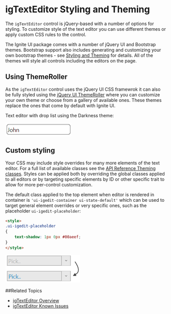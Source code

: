 ﻿<!--
|metadata|
{
    "fileName": "igtexteditor-styling-and-theming",
    "controlName": "igEditors",
    "tags": ["Editing","Styling","Theming"]
}
|metadata|
-->

# igTextEditor Styling and Theming

The `igTextEditor` control is jQuery-based with a number of options for styling. To customize style of the text editor you can use different themes or apply custom CSS rules to the control. 

The Ignite UI package comes with a number of jQuery UI and Bootstrap themes. Bootstrap support also includes generating and customizing your own bootstrap themes - see [Styling and Theming](Deployment-Guide-Styling-and-Theming.html) for details. All of the themes will style all controls including the editors on the page.




## Using ThemeRoller

As the `igTextEditor` control uses the jQuery UI CSS framewrok it can also be fully styled using the [jQuery UI ThemeRoller](http://jqueryui.com/themeroller/) where you can customize your own theme or choose from a gallery of available ones. These themes replace the ones that come by default with Ignite UI.

Text editor with drop list using the Darkness theme:

![](images/igTextEditor-theme-dark-hive.png)


## Custom styling

Your CSS may include style overrides for many more elements of the text editor. For a full list of available classes see the [API Reference Theming classes](%%jQueryApiUrl%%/ui.igTextEditor#theming). Styles can be applied both by overriding the global classes applied to all editors or by targeting specific elements by ID or other specific trait to allow for more per-control customization.

The default class applied to the top element when editor is rendered in container is `'ui-igedit-container ui-state-default'` which can be used to target general element overrides or very specific ones, such as the placeholder `ui-igedit-placeholder`:

```html
<style>
.ui-igedit-placeholder
{
	text-shadow: 1px 0px #00aeef;
}
</style>
```

![](images/igTextEditor-custom-styles.png)

##Related Topics  

-   [igTextEditor Overview](igTextEditor-Overview.html)
-   [igTextEditor Known Issues](igTextEditor-Known-Issues.html)

 

 



